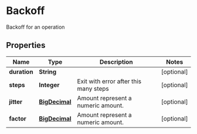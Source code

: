 

# Backoff

Backoff for an operation
## Properties

Name | Type | Description | Notes
------------ | ------------- | ------------- | -------------
**duration** | **String** |  |  [optional]
**steps** | **Integer** | Exit with error after this many steps |  [optional]
**jitter** | [**BigDecimal**](BigDecimal.md) | Amount represent a numeric amount. |  [optional]
**factor** | [**BigDecimal**](BigDecimal.md) | Amount represent a numeric amount. |  [optional]



